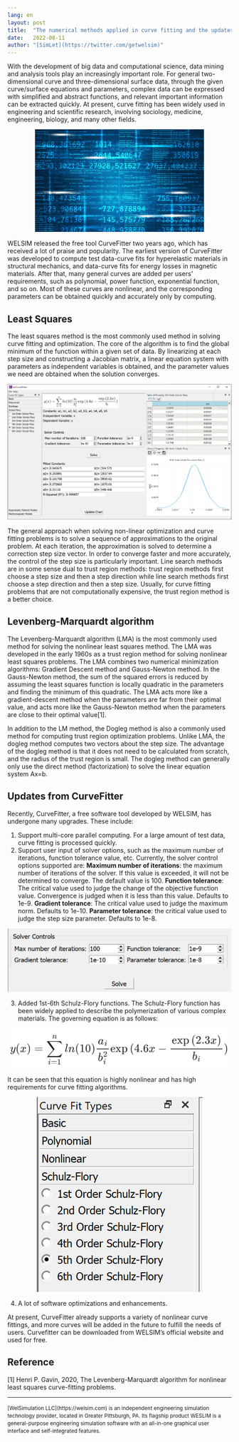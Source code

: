 ```yaml
---
lang: en
layout: post
title:  "The numerical methods applied in curve fitting and the updates of CurveFitter"
date:   2022-08-11
author: "[SimLet](https://twitter.com/getwelsim)"
---
```



With the development of big data and computational science, data mining and analysis tools play an increasingly important role. For general two-dimensional curve and three-dimensional surface data, through the given curve/surface equations and parameters, complex data can be expressed with simplified and abstract functions, and relevant important information can be extracted quickly. At present, curve fitting has been widely used in engineering and scientific research, involving sociology, medicine, engineering, biology, and many other fields.

<p align="center">
  <img src="\assets\blog\bigdata_01.jpg" alt="welsim_big_data" />
</p>

WELSIM released the free tool CurveFitter two years ago, which has received a lot of praise and popularity. The earliest version of CurveFitter was developed to compute test data-curve fits for hyperelastic materials in structural mechanics, and data-curve fits for energy losses in magnetic materials. After that, many general curves are added per users’ requirements, such as polynomial, power function, exponential function, and so on. Most of these curves are nonlinear, and the corresponding parameters can be obtained quickly and accurately only by computing.


## Least Squares

The least squares method is the most commonly used method in solving curve fitting and optimization. The core of the algorithm is to find the global minimum of the function within a given set of data. By linearizing at each step size and constructing a Jacobian matrix, a linear equation system with parameters as independent variables is obtained, and the parameter values ​​we need are obtained when the solution converges.

<p align="center">
  <img src="\assets\blog\curvefitter_gui.png" alt="welsim_curvefitter_gui" />
</p>

The general approach when solving non-linear optimization and curve fitting problems is to solve a sequence of approximations to the original problem. At each iteration, the approximation is solved to determine a correction step size vector. In order to converge faster and more accurately, the control of the step size is particularly important. Line search methods are in some sense dual to trust region methods: trust region methods first choose a step size and then a step direction while line search methods first choose a step direction and then a step size. Usually, for curve fitting problems that are not computationally expensive, the trust region method is a better choice.


## Levenberg-Marquardt algorithm

The Levenberg-Marquardt algorithm (LMA) is the most commonly used method for solving the nonlinear least squares method. The LMA was developed in the early 1960s as a trust region method for solving nonlinear least squares problems. The LMA combines two numerical minimization algorithms: Gradient Descent method and Gauss-Newton method. In the Gauss-Newton method, the sum of the squared errors is reduced by assuming the least squares function is locally quadratic in the parameters and finding the minimum of this quadratic. The LMA acts more like a gradient-descent method when the parameters are far from their optimal value, and acts more like the Gauss-Newton method when the parameters are close to their optimal value[1].

In addition to the LM method, the Dogleg method is also a commonly used method for computing trust region optimization problems. Unlike LMA, the dogleg method computes two vectors about the step size. The advantage of the dogleg method is that it does not need to be calculated from scratch, and the radius of the trust region is small. The dogleg method can generally only use the direct method (factorization) to solve the linear equation system Ax=b.

## Updates from CurveFitter

Recently, CurveFitter, a free software tool developed by WELSIM, has undergone many upgrades. These include:

1. Support multi-core parallel computing. For a large amount of test data, curve fitting is processed quickly.
2. Support user input of solver options, such as the maximum number of iterations, function tolerance value, etc. Currently, the solver control options supported are:
**Maximum number of iterations**: the maximum number of iterations of the solver. If this value is exceeded, it will not be determined to converge. The default value is 100.
**Function tolerance**: The critical value used to judge the change of the objective function value. Convergence is judged when it is less than this value. Defaults to 1e-9.
**Gradient tolerance**: The critical value used to judge the maximum norm. Defaults to 1e-10.
**Parameter tolerance**: the critical value used to judge the step size parameter. Defaults to 1e-8.

<p align="center">
  <img src="\assets\blog\curvefitter_solver_options.png" alt="welsim_curvefitter_solver_options" />
</p>

3. Added 1st-6th Schulz-Flory functions.
The Schulz-Flory function has been widely applied to describe the polymerization of various complex materials. The governing equation is as follows:

<p align="center">
  <img src="\assets\blog\eq_schulz_flozy.png" alt="welsim_eq_schulz_flozy" />
</p>

It can be seen that this equation is highly nonlinear and has high requirements for curve fitting algorithms.

<p align="center">
  <img src="\assets\blog\schulz_flozy_list.png" alt="welsim_curvefitter_schulz_flozy_list" />
</p>

4. A lot of software optimizations and enhancements.

At present, CurveFitter already supports a variety of nonlinear curve fittings, and more curves will be added in the future to fulfill the needs of users. Curvefitter can be downloaded from WELSIM’s official website and used for free.

## Reference
[1] Henri P. Gavin, 2020, The Levenberg-Marquardt algorithm for nonlinear least squares curve-fitting problems.


******

<small>
[WelSimulation LLC](https://welsim.com) is an independent engineering simulation technology provider, located in Greater Pittsburgh, PA. Its flagship product WESLIM is a general-purpose engineering simulation software with an all-in-one graphical user interface and self-integrated features.
</small>
